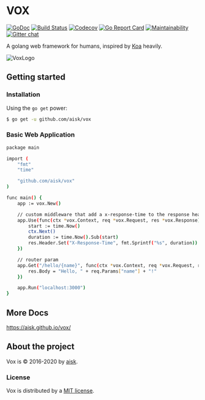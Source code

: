 # VOX

[![GoDoc](https://godoc.org/github.com/aisk/vox?status.svg)](https://godoc.org/github.com/aisk/vox)
[![Build Status](https://travis-ci.org/aisk/vox.svg?branch=master)](https://travis-ci.org/aisk/vox)
[![Codecov](https://img.shields.io/codecov/c/github/aisk/vox.svg)](https://codecov.io/gh/aisk/vox)
[![Go Report Card](https://goreportcard.com/badge/github.com/aisk/vox)](https://goreportcard.com/report/github.com/aisk/vox)
[![Maintainability](https://api.codeclimate.com/v1/badges/d9a7d62ccc89b1752cf3/maintainability)](https://codeclimate.com/github/aisk/vox/maintainability)
[![Gitter chat](https://badges.gitter.im/go-vox/Lobby.png)](https://gitter.im/go-vox/Lobby)

A golang web framework for humans, inspired by [Koa](http://koajs.com) heavily.

![VoxLogo](https://cloudflare-ipfs.com/ipfs/QmUL4GF4HXhW6JUcNqVZBU1BwbJ2QULh81v5ZjZjPAWjnx)

## Getting started

### Installation

Using the `go get` power:

```sh
$ go get -u github.com/aisk/vox
```

### Basic Web Application

```sh
package main

import (
	"fmt"
	"time"

	"github.com/aisk/vox"
)

func main() {
	app := vox.New()

	// custom middleware that add a x-response-time to the response header
	app.Use(func(ctx *vox.Context, req *vox.Request, res *vox.Response) {
		start := time.Now()
		ctx.Next()
		duration := time.Now().Sub(start)
		res.Header.Set("X-Response-Time", fmt.Sprintf("%s", duration))
	})

	// router param
	app.Get("/hello/{name}", func(ctx *vox.Context, req *vox.Request, res *vox.Response) {
		res.Body = "Hello, " + req.Params["name"] + "!"
	})

	app.Run("localhost:3000")
}
```

## More Docs

https://aisk.github.io/vox/

## About the project

Vox is &copy; 2016-2020 by [aisk](https://github.com/aisk).

### License

Vox is distributed by a [MIT license](https://github.com/aisk/vox/tree/master/LICENSE).
